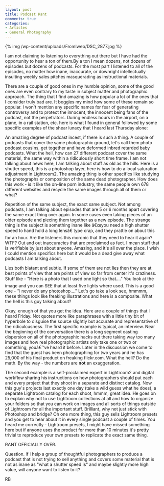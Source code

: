 ```yaml
---
layout: post
title: Podcast Rant
comments: true
categories:
- Articles
- General Photography
---
```

{% img /wp-content/uploads/FromIweb/DSC_2877.jpg %}

I am not claiming to listening to everything out there but I have had the opportunity to hear a ton of them.By a ton I mean dozens, not dozens of episodes but dozens of podcasts. For the most part I listened to all of the episodes, no matter how inane, inaccurate, or downright intellectually insulting weekly sales pitches masquerading as instructional materials.
<!--more-->
There are a couple of good ones in my humble opinion, some of the good ones are even contrary to my taste in subject matter and photographic approach. The thing that I find amazing is how popular a lot of the ones that I consider truly bad are. It boggles my mind how some of these remain so popular. I won't mention any specific names for fear of generating controversy and to protect the innocent, the innocent being fans of the podcast, not the perpetrators. During endless hours in the airport, on a plane, in a rail station, etc. here is what I found in general followed by some specific examples of the shear lunacy that I heard last Thursday alone:

An amazing degree of podcast incest, if there is such a thing. A couple of podcasts that cover the same photographic ground, let's call them photo podcast cousins, get together and have deformed inbred retarded baby podcasts. What the hell, how can 27 different podcast cover the same material, the same way within a ridiculously short time frame. I am not talking about news here, I am talking about stuff as old as the hills. Here is a shutter speed, this is a photoshop layer, here is how to do a local saturation adjustment in Lightroom2. The amazing thing is other specifics like studying the photographs or composition of the same dead photographer. How does this work - is it like the on-line porn industry, the same people own 678 different websites and recycle the same images through all of them or what?

Repetition of the same subject, the exact same subject. Not among podcasts, I am talking about episodes that are 5 or 6 months apart covering the same exact thing over again. In some cases even taking pieces of an older episode and piecing them together as a new episode. The strange thing is the subject is something inane like â€œyou need a high shutter speed to hand hold a long lensâ€ type crap, and they prattle on about this for an hour. Are the listeners this moronic that they need to hear it again? WTF?
Out and out inaccuracies that are proclaimed as fact. I mean stuff that is verifiable by just about anyone. Amazing, and it's all over the place. I wish I could mention specifics here but it would be a dead give away what podcasts I am talking about.

Lies both blatant and subtle. If some of them are not lies then they are at best points of view that are points of view so far from center it's craziness. Stuff like - "Here is a photo that I used one light so that…." You look at the image and you can SEE that at least five lights where used. This is a good one - "I never do any photoshop…." Let's go take a look see, hmmmm, these things look like freaking illustrations and here is a composite. What the hell is this guy talking about?

Okay, enough of that you get the idea. Here are a couple of things that I heard Friday. Not quotes more like paraphrases with a little tiny bit of hyperbole to disguise the source slightly but accurate and representative of the ridiculousness. The first specific example is typical, an interview. Near the beginning of the conversation there is a long segment casting dispersion on all of the photographic hacks out there taking way too many images and how real photographic artists only take one or two or something, youâ€™ve heard it before. Later in the discussion we come to find that the guest has been photographing for two years and he has 25,000 of his final product on freaking flickr.com. What the hell? Do the math. By the way - the numbers are **not** an exaggeration.

The second example is a self-proclaimed expert in Lightroom2 and digital workflow sharing his instructions on how photographers should put each and every project that they shoot in a separate and distinct catalog. Now this guy's projects last exactly one day (take a wild guess what he does), a separate Lightroom catalog for each shoot, hmmm, great idea. He goes on to explain why not to use Lightroom collections at all and how to organize your folders so that you can work on images and all sorts of things outside of Lightroom for all the important stuff. Brilliant, why not just stick with Photoshop and bridge? Oh one more thing, this guy sells Lightroom presets and you get to hear about it in every single podcast a couple of times. You heard me correctly - Lightroom presets, I might have missed something here but if anyone uses the product for more than 10 minutes it's pretty trivial to reproduce your own presets to replicate the exact same thing.

RANT OFFICIALLY OVER.

Question. If I help a group of thoughtful photographers to produce a podcast that is not trying to sell anything and covers some material that is not as inane as "what a shutter speed is" and maybe slightly more high value, will anyone want to listen to it?

RB